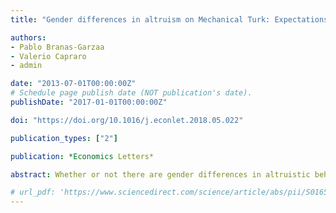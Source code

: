 ```yaml
---
title: "Gender differences in altruism on Mechanical Turk: Expectations and actual behaviour"

authors:
- Pablo Branas-Garzaa
- Valerio Capraro
- admin

date: "2013-07-01T00:00:00Z"
# Schedule page publish date (NOT publication's date).
publishDate: "2017-01-01T00:00:00Z"

doi: "https://doi.org/10.1016/j.econlet.2018.05.022"

publication_types: ["2"]

publication: *Economics Letters*

abstract: Whether or not there are gender differences in altruistic behaviour in Dictator Game experiments has attracted considerable attention in recent years. Earlier studies found women to be more altruistic than men. However, this conclusion has been challenged by more recent accounts, which have argued that gender differences in altruistic behaviour may be a peculiarity of student samples and may not extend to other groups. Here we study gender differences in altruistic behaviour and, additionally, in expectations of altruistic behaviour, in a sample of Amazon Mechanical Turk crowd workers living in the US. In Study 1, we report a mega-analysis of more than 3, 500 observations and we show that women are significantly more altruistic than men. In Study 2, we show that both women and men expect women to be more altruistic than men.

# url_pdf: 'https://www.sciencedirect.com/science/article/abs/pii/S0165176518301952'
---
```

